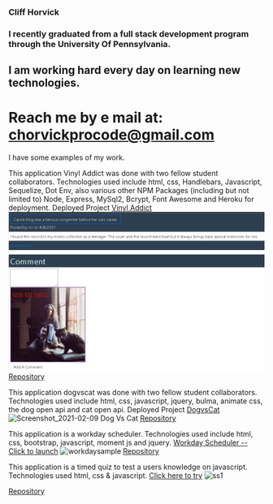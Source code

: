 ### Cliff Horvick 

### I recently graduated from a full stack development program through the University Of Pennsylvania.

## I am working hard every day on learning new technologies.  

# Reach me by e mail at: chorvickprocode@gmail.com

I have some examples of my work. 


This application Vinyl Addict was done with two fellow student collaborators. Technologies used include html, css, Handlebars, Javascript, Sequelize, Dot Env, also various other NPM Packages (including but not limited to) Node, Express, MySql2, Bcrypt, Font Awesome and Heroku for deployment. 
Deployed Project [Vinyl Addict](https://salty-harbor-76521.herokuapp.com/)
![Screenshots Vinyl Addict](https://raw.githubusercontent.com/chorvick/ResponsivePortfolio/main/assets/v3.png) 
[Repository](https://github.com/chorvick/v)

This application dogvscat was done with two fellow student collaborators. Technologies used include html, css, javascript, jquery, bulma, animate css, the dog open api and cat open api. 
Deployed Project [DogvsCat](https://chorvick.github.io/dogvscat/index.html)
![Screenshot_2021-02-09 Dog Vs Cat](https://user-images.githubusercontent.com/52890172/107444377-79a99780-6b08-11eb-92a1-27ba05d0a88f.png)
[Repository](https://github.com/chorvick/dogvscat)

This application is a workday scheduler. Technologies used include html, css, bootstrap, javascript, moment js and jquery. 
[Workday Scheduler -- Click to launch](https://chorvick.github.io/workdayscheduler/)
![workdaysample](https://user-images.githubusercontent.com/52890172/105667117-bdfe2c00-5ea8-11eb-8bbe-ae6ea3f1c536.png)
[Repository](https://github.com/chorvick/workdayscheduler)

This application is a timed quiz to test a users knowledge on javascript. Technologies used html, css & javascript. 
[Click here to try](https://chorvick.github.io/codequiz/index.html)
![ss1](https://user-images.githubusercontent.com/52890172/105093709-2dbb8380-5a71-11eb-908f-7ebaf1677752.png)

[Repository](https://github.com/chorvick/codequiz)

<!--
**chorvick/chorvick** is a ✨ _special_ ✨ repository because its `README.md` (this file) appears on your GitHub profile.

### I’m currently working on a full stack development program through the University Of Pennsylvania.

Here are some ideas to get you started:

- 🔭 I’m currently working on ...
- 🌱 I’m currently learning ...
- 👯 I’m looking to collaborate on ...
- 🤔 I’m looking for help with ...
- 💬 Ask me about ...
- 📫 How to reach me: ...
- 😄 Pronouns: ...
- ⚡ Fun fact: ...
-->
